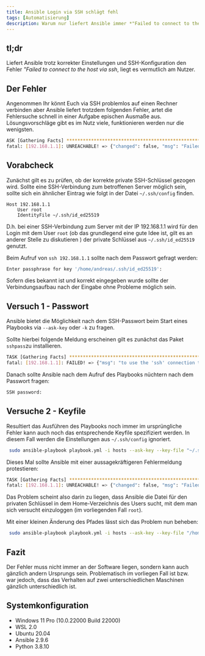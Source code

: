 ```yaml
---
title: Ansible Login via SSH schlägt fehl
tags: [Automatisierung]
description: Warum nur liefert Ansible immer *"Failed to connect to the host via ssh*. Der Fehler liegt in den wenigsten Fällen an Ansible selbst. 
---
```


## tl;dr 

Liefert Ansible trotz korrekter Einstellungen und SSH-Konfiguration den Fehler *"Failed to connect to the host via ssh*, liegt es vermutlich am Nutzer. 

## Der Fehler 

Angenommen Ihr könnt Euch via SSH problemlos auf einen Rechner verbinden aber Ansible liefert trotzdem folgenden Fehler, artet die Fehlersuche schnell in einer Aufgabe epischen Ausmaße aus. Lösungsvorschläge gibt es im Nutz viele, funktionieren werden nur die wenigsten. 

```bash 
ASK [Gathering Facts] *************************************************************************************************
fatal: [192.168.1.1]: UNREACHABLE! => {"changed": false, "msg": "Failed to connect to the host via ssh: root@192.168.1.1: Permission denied (publickey).", "unreachable": true}
```

## Vorabcheck 

Zunächst gilt es zu prüfen, ob der korrekte private SSH-Schlüssel gezogen wird. Sollte eine SSH-Verbindung zum betroffenen Server möglich sein, sollte sich ein ähnlicher Eintrag wie folgt in der Datei `~/.ssh/config` finden.

```
Host 192.168.1.1
    User root
    IdentityFile ~/.ssh/id_ed25519
```
D.h. bei einer SSH-Verbindung zum Server mit der IP 192.168.1.1 wird für den Login mit dem User `root` (ob das grundlegend eine gute Idee ist, gilt es an anderer Stelle zu diskutieren ) der private Schlüssel aus `~/.ssh/id_ed25519` genutzt.
 
Beim Aufruf von `ssh 192.168.1.1` sollte nach dem Passwort gefragt werden:

```bash
Enter passphrase for key '/home/andreas/.ssh/id_ed25519':
```

Sofern dies bekannt ist und korrekt eingegeben wurde sollte der Verbindungsaufbau nach der Eingabe ohne Probleme möglich sein. 

## Versuch 1 - Passwort 

Ansible bietet die Möglichkeit nach dem SSH-Passwort beim Start eines Playbooks via `--ask-key` oder `-k` zu fragen. 

Sollte hierbei folgende Meldung erscheinen gilt es zunächst das Paket `sshpass`zu installieren. 

```bash
TASK [Gathering Facts] *************************************************************************************************
fatal: [192.168.1.1]: FAILED! => {"msg": "to use the 'ssh' connection type with passwords, you must install the sshpass program"}
```

Danach sollte Ansible nach dem Aufruf des Playbooks nüchtern nach dem Passwort fragen: 

```bash
SSH password:
```

## Versuche 2 - Keyfile

Resultiert das Ausführen des Playbooks noch immer im ursprüngliche Fehler kann auch noch das entsprechende Keyfile spezifiziert werden. In diesem Fall werden die Einstellungen aus `~/.ssh/config` ignoriert. 

```bash
 sudo ansible-playbook playbook.yml -i hosts --ask-key --key-file "~/.ssh/id_ed25519"
```
Dieses Mal sollte Ansible mit einer aussagekräftigeren Fehlermeldung protestieren: 

```bash
TASK [Gathering Facts] *************************************************************************************************
fatal: [192.168.1.1]: UNREACHABLE! => {"changed": false, "msg": "Failed to connect to the host via ssh: no such identity: /root/.ssh/id_25519: No such file or directory\r\nroot@192.168.1.1: Permission denied (publickey).", "unreachable": true}
```

Das Problem scheint also darin zu liegen, dass Ansible die Datei für den privaten Schlüssel in dem Home-Verzeichnis des Users sucht, mit dem man sich versucht einzuloggen (im vorliegenden Fall `root`).

Mit einer kleinen Änderung des Pfades lässt sich das Problem nun beheben:

```bash
 sudo ansible-playbook playbook.yml -i hosts --ask-key --key-file "/home/andreas/.ssh/id_ed25519"
```

## Fazit 

Der Fehler muss nicht immer an der Software liegen, sondern kann auch gänzlich andern Ursprungs sein. Problematisch im vorliegen Fall ist bzw. war jedoch, dass das Verhalten auf zwei unterschiedlichen Maschinen gänzlich unterschiedlich ist. 

## Systemkonfiguration 

- Windows 11 Pro (10.0.22000 Build 22000)
- WSL 2.0 
- Ubuntu 20.04
- Ansible 2.9.6
- Python 3.8.10 

